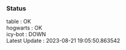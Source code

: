 ### Status


table : OK  
hogwarts : OK  
icy-bot : DOWN  
Latest Update : 2023-08-21 19:05:50.863542
